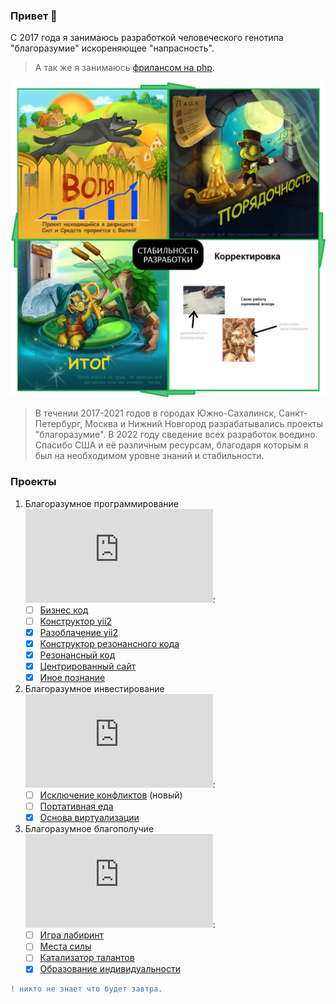 ### Привет 👋

С 2017 года я занимаюсь разработкой человеческого генотипа "благоразумие" искореняющее "напрасность". 

> А так же я занимаюсь <a href="https://www.fl.ru/users/botogame/">фрилансом на php</a>.

![](./prudence-cicle-3.png)

> В течении 2017-2021 годов в городах Южно-Сахалинск, Санкт-Петербург, Москва и Нижний Новгород разрабатывались проекты "благоразумие". В 2022 году сведение всех разработок воедино. Спасибо США и её различным ресурсам, благодаря которым я был на необходимом уровне знаний и стабильности.

### Проекты

1. Благоразумное программирование ![](https://xn----7sbndqaygqvb1fvc1b.xn--p1ai/github/github_update.php?repositorie=programming.prudence&update=4):
   - [ ] <a href="https://github.com/dominic-of-russia/programming.prudence/blob/main/README.md">Бизнес код</a>
   - [ ] <a href="https://github.com/dominic-of-russia/programming.prudence/blob/main/Прототипы/Конструктор%20yii2/README.md">Конструктор yii2</a>
   - [X] <a href="https://github.com/dominic-of-russia/programming.prudence/blob/main/Прототипы/Разоблачение%20yii2/README.md">Разоблачение yii2</a>
   - [X] <a href="https://github.com/dominic-of-russia/programming.prudence/blob/main/Прототипы/Конструктор%20резонансного%20кода/README.md">Конструктор резонансного кода</a>
   - [X] <a href="https://github.com/dominic-of-russia/programming.prudence/blob/main/Прототипы/Резонансный%20код/README.md">Резонансный код</a>
   - [X] <a href="https://github.com/dominic-of-russia/programming.prudence/blob/main/Прототипы/Центрированный%20сайт/README.md">Центрированный сайт</a>
   - [X] <a href="https://github.com/dominic-of-russia/programming.prudence/blob/main/Прототипы/Иное%20познание/README.md">Иное познание</a>

2. Благоразумное инвестирование ![](https://xn----7sbndqaygqvb1fvc1b.xn--p1ai/github/github_update.php?repositorie=investing.prudence&update=4):
   - [ ] <a href="https://github.com/dominic-of-russia/investing.prudence/blob/main/Прототипы/Исключение%20конфликтов/README.md">Исключение конфликтов</a> (новый)
   - [ ] <a href="https://github.com/dominic-of-russia/investing.prudence/blob/main/README.md">Портативная еда</a>
   - [X] <a href="https://github.com/dominic-of-russia/investing.prudence/blob/main/Прототипы/Основа%20виртуализации/README.md">Основа виртуализации</a>

3. Благоразумное благополучие ![](https://xn----7sbndqaygqvb1fvc1b.xn--p1ai/github/github_update.php?repositorie=well-being.prudence&update=4):
   - [ ] <a href="https://github.com/dominic-of-russia/well-being.prudence/blob/main/README.md">Игра лабиринт</a>
   - [ ] <a href="https://github.com/dominic-of-russia/well-being.prudence/blob/main/Прототипы/Места%20силы/README.md">Места силы</a>
   - [ ] <a href="https://github.com/dominic-of-russia/well-being.prudence/blob/main/Прототипы/Катализатор%20талантов/README.md">Катализатор талантов</a>
   - [X] <a href="https://github.com/dominic-of-russia/well-being.prudence/blob/main/Прототипы/Образование%20индивидуальности/README.md">Образование индивидуальности</a>

```diff
! никто не знает что будет завтра.
```




